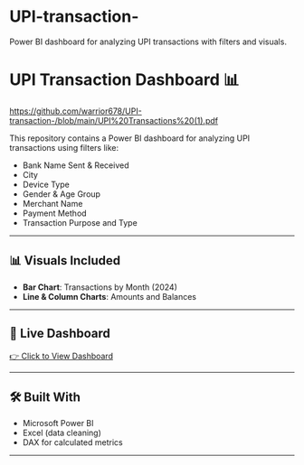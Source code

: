 # UPI-transaction-
Power BI dashboard for analyzing UPI transactions with filters and visuals.
# UPI Transaction Dashboard 📊
https://github.com/warrior678/UPI-transaction-/blob/main/UPI%20Transactions%20(1).pdf

This repository contains a Power BI dashboard for analyzing UPI transactions using filters like:

- Bank Name Sent & Received
- City
- Device Type
- Gender & Age Group
- Merchant Name
- Payment Method
- Transaction Purpose and Type

---

## 📊 Visuals Included

- **Bar Chart**: Transactions by Month (2024)
- **Line & Column Charts**: Amounts and Balances

---

## 🔗 Live Dashboard

[👉 Click to View Dashboard](https://app.powerbi.com/groups/4f6d4912-2a6d-46fb-b1bd-8cb12d05a5f4/reports/678fd338-1caf-4a9e-aac6-99c5f2b5b469/aa110822845ec71b0d5f?experience=power-bi)

---

## 🛠 Built With

- Microsoft Power BI
- Excel (data cleaning)
- DAX for calculated metrics

---


